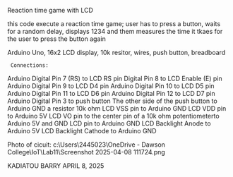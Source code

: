 Reaction time game with LCD

 this code execute a reaction time game; user has to press a button, waits for a random delay, displays 1234 and them measures the time it tkaes for the user to press the button again

   Arduino Uno, 16x2 LCD display, 10k resitor, wires, push button, breadboard

     Connections: 
Arduino Digital Pin 7 (RS) to LCD RS pin
Digital Pin 8  to LCD Enable (E) pin
Arduino Digital Pin 9 to LCD D4 pin
Arduino Digital Pin 10 to LCD D5 pin
Arduino Digital Pin 11 to LCD D6 pin
Arduino Digital Pin 12 to LCD D7 pin
Arduino Digital Pin 3 to push button
The other side of the push button to Arduino GND a resistor 10k ohm
LCD VSS pin to Arduino GND
LCD VDD pin to Arduino 5V
LCD VO pin to the center pin of a 10k ohm potentiometerto Arduino 5V and GND 
LCD  pin to Arduino GND 
LCD Backlight Anode to Arduino 5V
LCD Backlight Cathode to Arduino GND

Photo of cicuit:
c:\Users\2445023\OneDrive - Dawson College\IoT\Lab11\Screenshot 2025-04-08 111724.png

KADIATOU BARRY
APRIL 8, 2025
